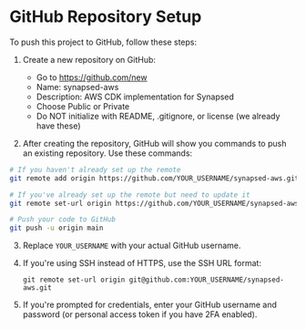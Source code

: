# GitHub Repository Setup

To push this project to GitHub, follow these steps:

1. Create a new repository on GitHub:
   - Go to https://github.com/new
   - Name: synapsed-aws
   - Description: AWS CDK implementation for Synapsed
   - Choose Public or Private
   - Do NOT initialize with README, .gitignore, or license (we already have these)

2. After creating the repository, GitHub will show you commands to push an existing repository. Use these commands:

```bash
# If you haven't already set up the remote
git remote add origin https://github.com/YOUR_USERNAME/synapsed-aws.git

# If you've already set up the remote but need to update it
git remote set-url origin https://github.com/YOUR_USERNAME/synapsed-aws.git

# Push your code to GitHub
git push -u origin main
```

3. Replace `YOUR_USERNAME` with your actual GitHub username.

4. If you're using SSH instead of HTTPS, use the SSH URL format:
   ```
   git remote set-url origin git@github.com:YOUR_USERNAME/synapsed-aws.git
   ```

5. If you're prompted for credentials, enter your GitHub username and password (or personal access token if you have 2FA enabled). 